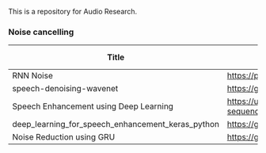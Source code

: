 This is a repository for Audio Research.

### Noise cancelling


Title       |Link        | With paper           | With code     |
-----------------|--------------------|------------------|-----------------------|
RNN Noise |<https://people.xiph.org/~jm/demo/rnnoise/#music_player> | yes  | yes   |
speech-denoising-wavenet | <https://github.com/drethage/speech-denoising-wavenet> | yes | yes |
Speech Enhancement using Deep Learning | <https://upcommons.upc.edu/bitstream/handle/2117/100596/Speech%20Enhancement%20using%20Deep%20Learning.pdf?sequence=1&isAllowed=y> | yes | no |
deep_learning_for_speech_enhancement_keras_python | <https://github.com/yongxuUSTC/sednn> | yes | yes |
Noise Reduction using GRU | https://github.com/ShinoharaYuuyoru/NoiseReductionUsingGRU | no | yes |
